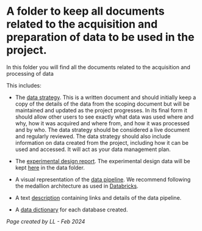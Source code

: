 # A folder to keep all documents related to the acquisition and preparation of data to be used in the project.

In this folder you will find all the documents related to the acquisition and processing of data


This includes: 

* The [data strategy](/docs/2.DataAcquisitionAndPreparation/DataStrategy.md). This is a written document and should initially keep a copy of the details of the data from the scoping document but will be maintained and updated as the project progresses. In its final form it should allow other users to see exactly what data was used where and why, how it was acquired and where from, and how it was processed and by who. The data strategy should be considered a live document and regularly reviewed. The data strategy should also include information on data created from the project, including how it can be used and accessed. It will act as your data management plan. 
* The [experimental design report](/docs/2.DataAcquisitionAndPreparation/ExperimentalDesign.md). The experimental design data will be kept [here](/data/ExperimentalDesign/) in the data folder. 
* A visual representation of the [data pipeline](/docs/2.DataAcquisitionAndPreparation/Data%20Pipeline/DataPipeline.txt). We recommend following the medallion architecture as used in [Databricks](https://www.databricks.com/glossary/medallion-architecture).  
* A text [description](/docs/2.DataAcquisitionAndPreparation/Data%20Pipeline/DataOverview.md) containing links and details of the data pipeline. 

* A [data dictionary](/docs/2.DataAcquisitionAndPreparation/Data%20Dictionaries/) for each database created.






 *Page created by LL - Feb 2024*
